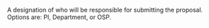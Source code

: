 A designation of who will be responsible for submitting the proposal. Options are: PI, Department, or OSP.
